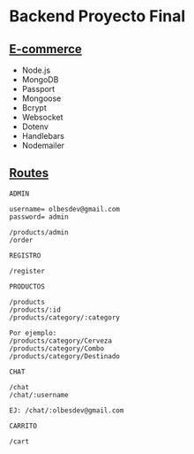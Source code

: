 # Backend Proyecto Final

## <u> E-commerce </u>

- Node.js
- MongoDB
- Passport
- Mongoose
- Bcrypt
- Websocket
- Dotenv
- Handlebars
- Nodemailer

## <u> Routes </u>

```
ADMIN

username= olbesdev@gmail.com
password= admin

/products/admin
/order
```

```
REGISTRO

/register
```

```
PRODUCTOS

/products
/products/:id
/products/category/:category

Por ejemplo: 
/products/category/Cerveza
/products/category/Combo
/products/category/Destinado
```

```
CHAT

/chat
/chat/:username

EJ: /chat/:olbesdev@gmail.com
```

```
CARRITO

/cart
```


